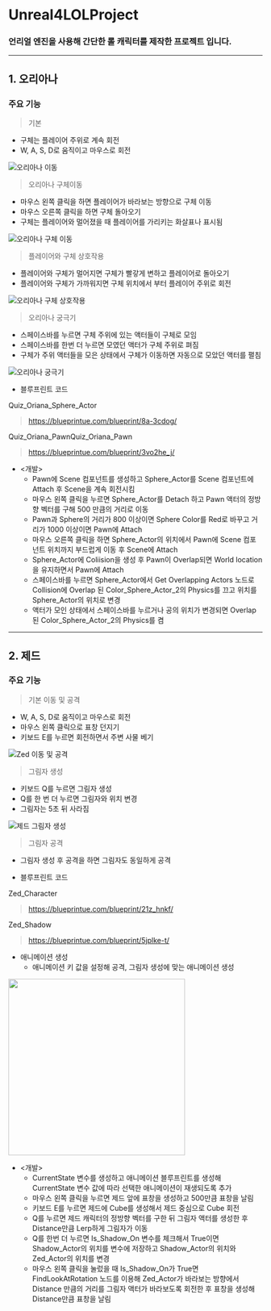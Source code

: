 # Unreal4LOLProject

### 언리얼 엔진을 사용해 간단한 롤 캐릭터를 제작한 프로젝트 입니다.
***
## 1. 오리아나

### 주요 기능

>기본

- 구체는 플레이어 주위로 계속 회전
- W, A, S, D로 움직이고 마우스로 회전

![오리아나 이동](https://github.com/nunnunnana/Unreal4LOLProject/assets/99165741/bc2c879b-5e1d-4a13-bcb5-06852c1f01c1)

>오리아나 구체이동

- 마우스 왼쪽 클릭을 하면 플레이어가 바라보는 방향으로 구체 이동
- 마우스 오른쪽 클릭을 하면 구체 돌아오기
- 구체는 플레이어와 멀어졌을 때 플레이어를 가리키는 화살표나 표시됨
 
![오리아나 구체 이동](https://github.com/nunnunnana/Unreal4LOLProject/assets/99165741/fe0e1aab-e81d-4322-ada3-d08cf03cc9a8)

>플레이어와 구체 상호작용

- 플레이어와 구체가 멀어지면 구체가 빨갛게 변하고 플레이어로 돌아오기
- 플레이어와 구체가 가까워지면 구체 위치에서 부터 플레이어 주위로 회전

![오리아나 구체 상호작용](https://github.com/nunnunnana/Unreal4LOLProject/assets/99165741/bfa75fde-8b21-4c92-a776-73f910495d96)

>오리아나 궁극기

- 스페이스바를 누르면 구체 주위에 있는 액터들이 구체로 모임
- 스페이스바를 한번 더 누르면 모였던 액터가 구체 주위로 펴짐
- 구체가 주위 액터들을 모은 상태에서 구체가 이동하면 자동으로 모았던 액터를 펼침

![오리아나 궁극기](https://github.com/nunnunnana/Unreal4LOLProject/assets/99165741/5b7ce62a-9adb-4aa7-9c5e-b49d6a9d7a88)

- 블루프린트 코드

Quiz_Oriana_Sphere_Actor
>https://blueprintue.com/blueprint/8a-3cdog/

Quiz_Oriana_PawnQuiz_Oriana_Pawn
>https://blueprintue.com/blueprint/3vo2he_j/

- <개발>
  - Pawn에 Scene 컴포넌트를 생성하고 Sphere_Actor를 Scene 컴포넌트에 Attach 후 Scene을 계속 회전시킴
  - 마우스 왼쪽 클릭을 누르면 Sphere_Actor를 Detach 하고 Pawn 액터의 정방향 벡터를 구해 500 만큼의 거리로 이동
  - Pawn과 Sphere의 거리가 800 이상이면 Sphere Color를 Red로 바꾸고 거리가 1000 이상이면 Pawn에 Attach
  - 마우스 오른쪽 클릭을 하면 Sphere_Actor의 위치에서 Pawn에 Scene 컴포넌트 위치까지 부드럽게 이동 후 Scene에 Attach
  - Sphere_Actor에 Coliision을 생성 후 Pawn이 Overlap되면 World location을 유지하면서 Pawn에 Attach
  - 스페이스바를 누르면 Sphere_Actor에서 Get Overlapping Actors 노드로 Collision에 Overlap 된
  Color_Sphere_Actor_2의 Physics를 끄고 위치를 Sphere_Actor의 위치로 변경
  - 액터가 모인 상태에서 스페이스바를 누르거나 공의 위치가 변경되면 Overlap 된 Color_Sphere_Actor_2의 Physics를 켬



***
## 2. 제드

### 주요 기능

>기본 이동 및 공격

- W, A, S, D로 움직이고 마우스로 회전
- 마우스 왼쪽 클릭으로 표창 던지기
- 키보드 E를 누르면 회전하면서 주변 사물 베기

![Zed 이동 및 공격](https://github.com/nunnunnana/Unreal4LOLProject/assets/99165741/024241cc-495c-47d7-bfc3-6a1237cdd6d3)

>그림자 생성

- 키보드 Q를 누르면 그림자 생성
- Q를 한 번 더 누르면 그림자와 위치 변경
- 그림자는 5초 뒤 사라짐
 
![제드 그림자 생성](https://github.com/nunnunnana/Unreal4LOLProject/assets/99165741/454f2c9c-500f-477b-9040-73061d0561a5)

>그림자 공격

- 그림자 생성 후 공격을 하면 그림자도 동일하게 공격



- 블루프린트 코드

Zed_Character
>https://blueprintue.com/blueprint/21z_hnkf/

Zed_Shadow
>https://blueprintue.com/blueprint/5jplke-t/

- 애니메이션 생성
  - 애니메이션 키 값을 설정해 공격, 그림자 생성에 맞는 애니메이션 생성
<img src="https://github.com/nunnunnana/Unreal4LOLProject/assets/99165741/7b4042cc-dacc-471e-9518-c549cf15941a.png" width="350" height="350"/>



- <개발>
  - CurrentState 변수를 생성하고 애니메이션 블루프린트를 생성해 CurrentState 변수 값에 따라 선택한 애니메이션이 재생되도록 추가
  - 마우스 왼쪽 클릭을 누르면 제드 앞에 표창을 생성하고 500만큼 표창을 날림
  - 키보드 E를 누르면 제드에 Cube를 생성해서 제드 중심으로 Cube 회전
  - Q를 누르면 제드 캐릭터의 정방향 벡터를 구한 뒤 그림자 액터를 생성한 후 Distance만큼 Lerp하게 그림자가 이동
  - Q를 한번 더 누르면 Is_Shadow_On 변수를 체크해서 True이면 Shadow_Actor의 위치를 변수에 저장하고 Shadow_Actor의 위치와 Zed_Actor의 위치를 변경
  - 마우스 왼쪽 클릭을 눌렀을 때 Is_Shadow_On가 True면 FindLookAtRotation 노드를 이용해 Zed_Actor가 바라보는 방향에서 Distance 만큼의 거리를 그림자 액터가
  바라보도록 회전한 후 표창을 생성해 Distance만큼 표창을 날림
 






